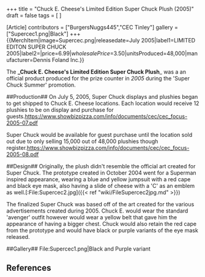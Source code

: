 +++
title = "Chuck E. Cheese's Limited Edition Super Chuck Plush (2005)"
draft = false
tags = [ ]

[Article]
contributors = ["BurgersNuggs445","CEC Tinley"]
gallery = ["Supercec1.png|Black"]
+++
{{MerchItem|image=Supercec.png|releasedate=July 2005|label1=LIMITED EDITON
SUPER CHUCK
2005|label2=|price=$6.99|wholesalePrice=$3.50|unitsProduced=48,000|manufacturer=Dennis Foland Inc.}}

The **_Chuck E. Cheese's Limited Edition Super Chuck Plush**_ was a an official product produced for the prize counter in _2005_ during the 'Super Chuck Summer' promotion.

##Production##
On July 5, 2005, Super Chuck displays and plushies began to get shipped to Chuck E. Cheese locations. Each location would receive 12 plushies to be on display and purchase for guests.<ref>https://www.showbizpizza.com/info/documents/cec/cec_focus-2005-07.pdf</ref>

Super Chuck would be available for guest purchase until the location sold out due to only selling 15,000 out of 48,000 plushies though register.<ref>https://www.showbizpizza.com/info/documents/cec/cec_focus-2005-08.pdf</ref>

##Design##
Originally, the plush didn't resemble the official art created for Super Chuck. The prototype created in October 2004 went for a Superman inspired appearance, wearing a blue and yellow jumpsuit with a red cape and black eye mask, also having a slide of cheese with a 'C' as an emblem as well.<ref>[:File:Supercec2.jpg]({{< ref "wiki/FileSupercec2jpg.md" >}})</ref>  

The finalized Super Chuck was based off of the art created for the various advertisements created during 2005. Chuck E. would wear the standard 'avenger' outfit however would wear a yellow belt that gave him the appearance of having a bigger chest. Chuck would also retain the red cape from the prototype and would have black or purple variants of the eye mask released.  

##Gallery##
<gallery>
File:Supercec1.png|Black and Purple variant
</gallery>

## References ##
<references />